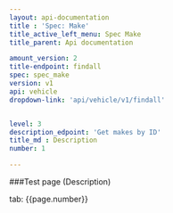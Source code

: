 ```yaml
---
layout: api-documentation
title : 'Spec: Make'
title_active_left_menu: Spec Make
title_parent: Api documentation

amount_version: 2
title-endpoint: findall
spec: spec_make
version: v1
api: vehicle
dropdown-link: 'api/vehicle/v1/findall'


level: 3
description_edpoint: 'Get makes by ID'
title_md : Description
number: 1

---
```



###Test page (Description)

tab: {{page.number}}

